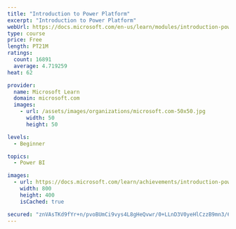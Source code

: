 ```yaml
---
title: "Introduction to Power Platform"
excerpt: "Introduction to Power Platform"
webUrl: https://docs.microsoft.com/en-us/learn/modules/introduction-power-platform/
type: course
price: Free
length: PT21M
ratings:
  count: 16891
  average: 4.719259
heat: 62

provider:
  name: Microsoft Learn
  domain: microsoft.com
  images:
    - url: /assets/images/organizations/microsoft.com-50x50.jpg
      width: 50
      height: 50

levels:
  - Beginner

topics:
  - Power BI

images:
  - url: https://docs.microsoft.com/learn/achievements/introduction-power-platform-social.png
    width: 800
    height: 400
    isCached: true

secured: "znVAsTKd9fYr+n/pvoBUmCi9vys4L8gHeQvwr/0+LLnD3V0yeHlCzzB9mn3/6W8PwQ7yyEQim+z2nkaz/Rtc6zEzlNZ82WHifO9zWEwAGXCMUvUP3XM/tiprKDEkmrqp1b6HllqTT+wofC0o/8zKa+bbmhxPiy9aKtAzh1PWsRxLPN+m65F8trEangkDBFlfzYoXA1YFFZ46KMz+bKPvA7gq+cB3T6du+QUYMrtQORMPLPu30X5ZOC0s7y7qV5lT4Ii43V1Fes0ZTogYPbVNh3fOXHf4ac9D3HTZpDS/XQC5Wf/JrzMVmda4IDkBXxqIlVkXFy0O5zISm+pv0BHabaClG+AMrtggkKSewZi5OLeYwSBZsVQamvjo52cT9iCs0rvCHoXlfMtnuI42mDP7Dn7IReZxdbtsC2o6S+s+B6xPj9j5dmtKrMvVz5zV8kB4;wAru+Objfp53kFcJlwKfRg=="
---
```


